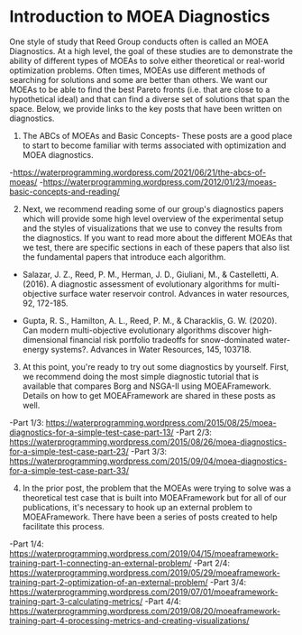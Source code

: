 # Introduction to MOEA Diagnostics

One style of study that Reed Group conducts often is called an MOEA Diagnostics. At a high level, the goal of these studies are to demonstrate the ability of different types of MOEAs to solve either theoretical or real-world optimization problems. Often times, MOEAs use different methods of searching for solutions and some are better than others. We want our MOEAs to be able to find the best Pareto fronts (i.e. that are close to a hypothetical ideal) and that can find a diverse set of solutions that span the space. Below, we provide links to the key posts that have been written on diagnostics. 

1. The ABCs of MOEAs and Basic Concepts- These posts are a good place to start to become familiar with terms associated with optimization and MOEA diagnostics. 

-https://waterprogramming.wordpress.com/2021/06/21/the-abcs-of-moeas/
-https://waterprogramming.wordpress.com/2012/01/23/moeas-basic-concepts-and-reading/

2. Next, we recommend reading some of our group's diagnostics papers which will provide some high level overview of the experimental setup and the styles of visualizations that we use to convey the results from the diagnostics. If you want to read more about the different MOEAs that we test, there are specific sections in each of these papers that also list the fundamental papers that introduce each algorithm. 

- Salazar, J. Z., Reed, P. M., Herman, J. D., Giuliani, M., & Castelletti, A. (2016). A diagnostic assessment of evolutionary algorithms for multi-objective surface water reservoir control. Advances in water resources, 92, 172-185.

- Gupta, R. S., Hamilton, A. L., Reed, P. M., & Characklis, G. W. (2020). Can modern multi-objective evolutionary algorithms discover high-dimensional financial risk portfolio tradeoffs for snow-dominated water-energy systems?. Advances in Water Resources, 145, 103718.


3. At this point, you're ready to try out some diagnostics by yourself. First, we recommend doing the most simple diagnostic tutorial that is available that compares Borg and NSGA-II using MOEAFramework. Details on how to get MOEAFramework are shared in these posts as well. 

-Part 1/3: https://waterprogramming.wordpress.com/2015/08/25/moea-diagnostics-for-a-simple-test-case-part-13/
-Part 2/3: https://waterprogramming.wordpress.com/2015/08/26/moea-diagnostics-for-a-simple-test-case-part-23/
-Part 3/3: https://waterprogramming.wordpress.com/2015/09/04/moea-diagnostics-for-a-simple-test-case-part-33/

4. In the prior post, the problem that the MOEAs were trying to solve was a theoretical test case that is built into MOEAFramework but for all of our publications, it's necessary to hook up an external problem to MOEAFramework. There have been a series of posts created to help facilitate this process. 

-Part 1/4: https://waterprogramming.wordpress.com/2019/04/15/moeaframework-training-part-1-connecting-an-external-problem/
-Part 2/4: https://waterprogramming.wordpress.com/2019/05/29/moeaframework-training-part-2-optimization-of-an-external-problem/
-Part 3/4: https://waterprogramming.wordpress.com/2019/07/01/moeaframework-training-part-3-calculating-metrics/
-Part 4/4: https://waterprogramming.wordpress.com/2019/08/20/moeaframework-training-part-4-processing-metrics-and-creating-visualizations/





